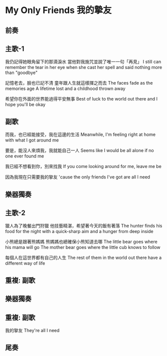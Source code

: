 # My Only Friends 我的摯友

## 前奏

## 主歌-1

我仍記得她眼角留下的那滴淚水
當他對我施咒並說了唯一一句「再見」
I still can remember the tear in her eye
when she cast her spell and said nothing more than "goodbye"

記憶老去，臉也已記不清
童年跟人生就這樣揮之而去
The faces fade as the memories age
A lifetime lost and a childhood thrown away

希望你在外面的世界能過得平安無事
Best of luck to the world out there and I hope you'll be okay

## 副歌

而我，也已經能接受，我在這邊的生活
Meanwhile, I'm feeling right at home with what I got around me

要是，能沒人來煩我，我就能自己一人
Seems like I would be all alone if no one ever found me

我已經不想看到你，別來找我
If you come looking around for me, leave me be

因為我現在只需要我的摯友
'cause the only friends I've got are all I need

## 樂器獨奏

## 主歌-2

獵人為了晚餐出門狩獵
他技藝精湛，希望著今天的飯有著落
The hunter finds his food for the night
with a quick-sharp aim and a hunger from deep inside

小熊總是跟著熊媽媽
熊媽媽也總確保小熊知道去哪
The little bear goes where his mama will go
The mother bear goes where the little cub knows to follow

每個人在這世界都有自己的人生
The rest of them in the world out there have a different way of life

## 重複: 副歌

## 樂器獨奏

## 重複: 副歌

我的摯友
They're all I need

## 尾奏
